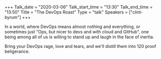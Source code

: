 +++
Talk_date = "2020-03-06"
Talk_start_time = "13:30"
Talk_end_time = "13:50"
Title = "The DevOps Roast"
Type = "talk"
Speakers = ["clint-byrum"]
+++

In a world, where DevOps means almost nothing and everything, or sometimes just "Ops, but nicer to devs and with cloud and GitHub", one being among all of us is willing to stand up and laugh in the face of inertia.

Bring your DevOps rage, love and tears, and we'll distill them into 120 proof beligerance.
